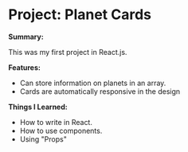 <h1>Project: Planet Cards</h1>

<strong>Summary:</strong>

This was my first project in React.js.

<strong>Features:</strong>

- Can store information on planets in an array.
- Cards are automatically responsive in the design

<strong>Things I Learned:</strong>

- How to write in React.
- How to use components.
- Using "Props"
